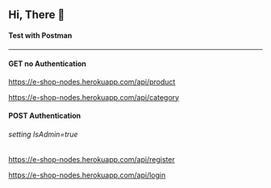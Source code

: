## Hi, There 👋 

#### Test with Postman
---------

<p align=center> 
 
 ####  GET no Authentication
<a href="https://e-shop-nodes.herokuapp.com/api/product">https://e-shop-nodes.herokuapp.com/api/product</a>

<a href="https://e-shop-nodes.herokuapp.com/api/category">https://e-shop-nodes.herokuapp.com/api/category</a>
 
#### POST Authentication
 
 ###### setting IsAdmin=true

<a href="https://e-shop-nodes.herokuapp.com/api/register">https://e-shop-nodes.herokuapp.com/api/register</a>

<a href="https://e-shop-nodes.herokuapp.com/api/login">https://e-shop-nodes.herokuapp.com/api/login</a>

  
</p>
